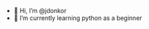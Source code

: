 - 👋 Hi, I’m @jdonkor
- 🌱 I’m currently learning python as a beginner

<!---
jdonkor/jdonkor is a ✨ special ✨ repository because its `README.md` (this file) appears on your GitHub profile.
You can click the Preview link to take a look at your changes.
--->
